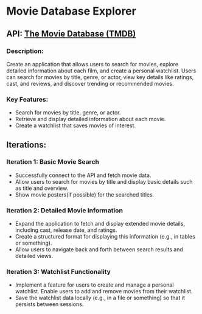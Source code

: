 # Movie Database Explorer

## API: [The Movie Database (TMDB)](https://developer.themoviedb.org/reference/intro/getting-started)

### Description: 
Create an application that allows users to search for movies, explore detailed information about each film, and create a personal watchlist. Users can search for movies by title, genre, or actor, view key details like ratings, cast, and reviews, and discover trending or recommended movies.

### Key Features:

- Search for movies by title, genre, or actor.
- Retrieve and display detailed information about each movie.
- Create a watchlist that saves movies of interest.


## Iterations:

### Iteration 1: Basic Movie Search

- Successfully connect to the API and fetch movie data.
- Allow users to search for movies by title and display basic details such as title and overview.
- Show movie posters(if possible) for the searched titles.

### Iteration 2: Detailed Movie Information

- Expand the application to fetch and display extended movie details, including cast, release date, and ratings.
- Create a structured format for displaying this information (e.g., in tables or something).
- Allow users to navigate back and forth between search results and detailed views.

### Iteration 3: Watchlist Functionality

- Implement a feature for users to create and manage a personal watchlist.
Enable users to add and remove movies from their watchlist.
- Save the watchlist data locally (e.g., in a file or something) so that it persists between sessions.